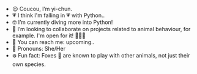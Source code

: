 - 😉 Coucou, I’m yi-chun.
- 💗 I think I'm falling in 💗 with Python..
- 🤓 I’m currently diving more into Python!
- 🩵 I’m looking to collaborate on projects related to animal behaviour, for example. I'm open for it! 🩵💙💜
- 📩 You can reach me: upcoming..
- 🤩 Pronouns: She/Her
- ❄️ Fun fact: Foxes 🦊 are known to play with other animals, not just their own species.

<!---
yi-chun-dsi/yi-chun-dsi is a ✨ special ✨ repository because its `README.md` (this file) appears on your GitHub profile.
You can click the Preview link to take a look at your changes.
--->
